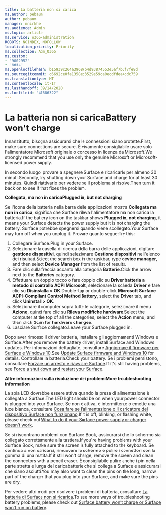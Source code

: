 ```yaml
---
title: La batteria non si carica
ms.author: pebaum
author: pebaum
manager: mnirkhe
ms.audience: Admin
ms.topic: article
ms.service: o365-administration
ROBOTS: NOINDEX, NOFOLLOW
localization_priority: Priority
ms.collection: Adm_O365
ms.custom:
- "9002952"
- "5654"
ms.openlocfilehash: b15939c264a39687b4d93874553e5af7b3f7fe8d
ms.sourcegitcommit: c6692ce0fa1358ec3529e59ca0ecdfdea4cdc759
ms.translationtype: HT
ms.contentlocale: it-IT
ms.lasthandoff: 09/14/2020
ms.locfileid: "47686322"
---
```

# <a name="battery-wont-charge"></a><span data-ttu-id="97890-102">La batteria non si carica</span><span class="sxs-lookup"><span data-stu-id="97890-102">Battery won't charge</span></span>

<span data-ttu-id="97890-103">Innanzitutto, bisogna assicurarsi che le connessioni siano protette.</span><span class="sxs-lookup"><span data-stu-id="97890-103">First, make sure connections are secure.</span></span> <span data-ttu-id="97890-104">È vivamente consigliabile usare solo l'alimentatore Microsoft originale o concesso in licenza da Microsoft.</span><span class="sxs-lookup"><span data-stu-id="97890-104">We strongly recommend that you use only the genuine Microsoft or Microsoft-licensed power supply.</span></span>

<span data-ttu-id="97890-105">In secondo luogo, provare a spegnere Surface e ricaricarlo per almeno 30 minuti.</span><span class="sxs-lookup"><span data-stu-id="97890-105">Secondly, try shutting down your Surface and charge for at least 30 minutes.</span></span> <span data-ttu-id="97890-106">Quindi riattivarlo per vedere se il problema si risolve.</span><span class="sxs-lookup"><span data-stu-id="97890-106">Then turn it back on to see if that fixes the problem.</span></span>

<span data-ttu-id="97890-107">**Collegata, ma non in carica**</span><span class="sxs-lookup"><span data-stu-id="97890-107">**Plugged in, but not charging**</span></span>

<span data-ttu-id="97890-108">Se l'icona della batteria nella barra delle applicazioni mostra **Collegata ma non in carica**, significa che Surface rileva l'alimentatore ma non carica la batteria.</span><span class="sxs-lookup"><span data-stu-id="97890-108">If the battery icon on the taskbar shows **Plugged in, not charging**, it means your Surface detects the power supply but it is not charging the battery.</span></span> <span data-ttu-id="97890-109">Surface potrebbe spegnersi quando viene scollegato.</span><span class="sxs-lookup"><span data-stu-id="97890-109">Your Surface may turn off when you unplug it.</span></span> <span data-ttu-id="97890-110">Provare quanto segue:</span><span class="sxs-lookup"><span data-stu-id="97890-110">Try this:</span></span>

1. <span data-ttu-id="97890-111">Collegare Surface.</span><span class="sxs-lookup"><span data-stu-id="97890-111">Plug in your Surface.</span></span>
2. <span data-ttu-id="97890-112">Selezionare la casella di ricerca della barra delle applicazioni, digitare **gestione dispositivi**, quindi selezionare **Gestione dispositivi** nell'elenco dei risultati.</span><span class="sxs-lookup"><span data-stu-id="97890-112">Select the search box in the taskbar, type **device manager**, and then select **Device Manager** from the list of results.</span></span>
3. <span data-ttu-id="97890-113">Fare clic sulla freccia accanto alla categoria **Batterie**.</span><span class="sxs-lookup"><span data-stu-id="97890-113">Click the arrow next to the **Batteries** category.</span></span>
4. <span data-ttu-id="97890-114">Effettuare un doppio tocco o fare doppio clic su **Driver batteria a metodo di controllo ACPI Microsoft**, selezionare la scheda **Driver** e fare clic su **Disinstalla > OK**.</span><span class="sxs-lookup"><span data-stu-id="97890-114">Double-tap or double-click **Microsoft Surface ACPI-Compliant Control Method Battery**, select the **Driver** tab, and click **Uninstall > OK**.</span></span>
5. <span data-ttu-id="97890-115">Selezionare il computer sopra tutte le categorie, selezionare il menu **Azione**, quindi fare clic su **Rileva modifiche hardware**.</span><span class="sxs-lookup"><span data-stu-id="97890-115">Select the computer at the top of all the categories, select the **Action** menu, and then click **Scan for hardware changes**.</span></span>
6. <span data-ttu-id="97890-116">Lasciare Surface collegato.</span><span class="sxs-lookup"><span data-stu-id="97890-116">Leave your Surface plugged in.</span></span>

<span data-ttu-id="97890-117">Dopo aver rimosso il driver batteria, installare gli aggiornamenti Windows e Surface.</span><span class="sxs-lookup"><span data-stu-id="97890-117">After you remove the battery driver, install Surface and Windows updates.</span></span> <span data-ttu-id="97890-118">Per informazioni dettagliate, consultare [Aggiornare il firmware per Surface e Windows 10](https://support.microsoft.com/help/4023505).</span><span class="sxs-lookup"><span data-stu-id="97890-118">See [Update Surface firmware and Windows 10](https://support.microsoft.com/help/4023505) for details.</span></span> <span data-ttu-id="97890-119">Controllare la batteria.</span><span class="sxs-lookup"><span data-stu-id="97890-119">Check your battery.</span></span> <span data-ttu-id="97890-120">Se i problemi persistono, consultare [Forzare un arresto e riavviare Surface](https://support.microsoft.com/help/4036280/surface-force-a-shut-down-and-restart-your-surface).</span><span class="sxs-lookup"><span data-stu-id="97890-120">If it's still having problems, see [Force a shut down and restart your Surface](https://support.microsoft.com/help/4036280/surface-force-a-shut-down-and-restart-your-surface).</span></span>

<span data-ttu-id="97890-121">**Altre informazioni sulla risoluzione dei problemi**</span><span class="sxs-lookup"><span data-stu-id="97890-121">**More troubleshooting information**</span></span>

<span data-ttu-id="97890-122">La spia LED dovrebbe essere attiva quando la presa di alimentazione è collegata a Surface.</span><span class="sxs-lookup"><span data-stu-id="97890-122">The LED light should be on when your power connector is plugged into your Surface.</span></span> <span data-ttu-id="97890-123">Se non è attiva, è intermittente o emette una luce bianca, consultare [Cosa fare se l'alimentazione o il caricatore del dispositivo Surface non funzionano](https://support.microsoft.com/help/4484763/surface-fix-issues-with-your-power-supply).</span><span class="sxs-lookup"><span data-stu-id="97890-123">If it is off, blinking, or flashing white, please check out [What to do if your Surface power supply or charger doesn’t work](https://support.microsoft.com/help/4484763/surface-fix-issues-with-your-power-supply).</span></span> 

<span data-ttu-id="97890-124">Se si riscontrano problemi con Surface Book, assicurarsi che lo schermo sia collegato correttamente alla tastiera.</span><span class="sxs-lookup"><span data-stu-id="97890-124">If you're having problems with your Surface Book, make sure the screen is fully attached to the keyboard.</span></span> <span data-ttu-id="97890-125">Se continua a non caricarsi, rimuovere lo schermo e pulire i connettori con la gomma di una matita.</span><span class="sxs-lookup"><span data-stu-id="97890-125">If it still won't charge, remove the screen and clean the connectors with a pencil eraser.</span></span> <span data-ttu-id="97890-126">È consigliabile pulire anche i pin nella parte stretta e lunga del caricabatterie che si collega a Surface e assicurarsi che siano asciutti.</span><span class="sxs-lookup"><span data-stu-id="97890-126">You may also want to clean the pins on the long, narrow part of the charger that you plug into your Surface, and make sure the pins are dry.</span></span>

<span data-ttu-id="97890-127">Per vedere altri modi per risolvere i problemi di batteria, consultare [La batteria di Surface non si ricarica](https://support.microsoft.com/help/4023536/surface-surface-battery-wont-charge).</span><span class="sxs-lookup"><span data-stu-id="97890-127">To see more ways of troubleshooting battery problems, please check out [Surface battery won’t charge or Surface won’t run on battery](https://support.microsoft.com/help/4023536/surface-surface-battery-wont-charge).</span></span>
